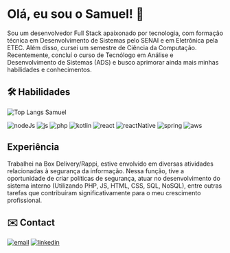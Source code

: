 
# Olá, eu sou o Samuel! 👋

Sou um desenvolvedor Full Stack apaixonado por tecnologia, com formação técnica em Desenvolvimento de Sistemas pelo SENAI e em Eletrônica pela ETEC. Além disso, cursei um semestre de Ciência da Computação. Recentemente, concluí o curso de Tecnólogo em Análise e Desenvolvimento de Sistemas (ADS) e busco aprimorar ainda mais minhas habilidades e conhecimentos.

## 🛠 Habilidades
![Top Langs Samuel](https://github-readme-stats.vercel.app/api/top-langs/?username=Samuel-Oli-P&hide_progress=true&theme=radical)

<img src="https://img.shields.io/badge/Node.js-43853D?style=for-the-badge&logo=node.js&logoColor=white" alt="nodeJs">
<img src="https://img.shields.io/badge/JavaScript-F7DF1E?style=for-the-badge&logo=javascript&logoColor=black" alt="js">
<img src="https://img.shields.io/badge/PHP-777BB4?style=for-the-badge&logo=php&logoColor=white" alt="php">
<img src="https://img.shields.io/badge/Kotlin-0095D5?&style=for-the-badge&logo=kotlin&logoColor=white" alt="kotlin">
<img src="https://img.shields.io/badge/React-20232A?style=for-the-badge&logo=react&logoColor=61DAFB" alt="react">
<img src="https://img.shields.io/badge/React_Native-20232A?style=for-the-badge&logo=react&logoColor=61DAFB" alt="reactNative">
<img src="https://img.shields.io/badge/Spring-6DB33F?style=for-the-badge&logo=spring&logoColor=white" alt="spring">
<img src="https://img.shields.io/badge/Amazon_AWS-232F3E?style=for-the-badge&logo=amazon-aws&logoColor=white" alt="aws">

##  Experiência
Trabalhei na Box Delivery/Rappi, estive envolvido em diversas atividades relacionadas à segurança da informação. Nessa função, tive a oportunidade de criar políticas de segurança, atuar no desenvolvimento do sistema interno (Utilizando PHP, JS, HTML, CSS, SQL, NoSQL), entre outras tarefas que contribuíram significativamente para o meu crescimento profissional.

## ✉️ Contact

[![email](https://img.shields.io/badge/Gmail-D14836?style=for-the-badge&logo=gmail&logoColor=white)](https://katherineoelsner.com/)
[![linkedin](https://img.shields.io/badge/linkedin-0A66C2?style=for-the-badge&logo=linkedin&logoColor=white)](https://www.linkedin.com/in/samuel-de-oliveira-pereira-6766b0187/)

